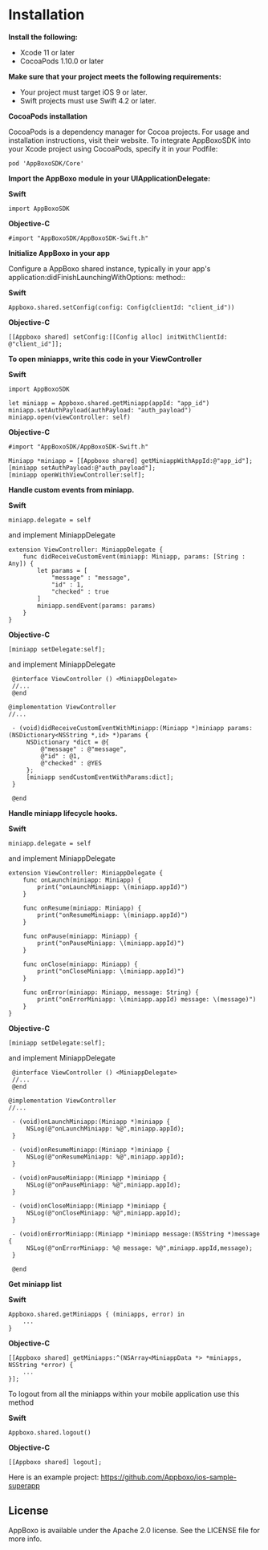 # Installation

**Install the following:**
  - Xcode 11 or later
  - CocoaPods 1.10.0 or later
  
**Make sure that your project meets the following requirements:**

  - Your project must target iOS 9 or later.
  - Swift projects must use Swift 4.2 or later.
  
  
  
**CocoaPods installation**
    
   CocoaPods is a dependency manager for Cocoa projects. For usage and installation instructions, visit their website. 
   To integrate AppBoxoSDK into your Xcode project using CocoaPods, specify it in your Podfile:
    
    pod 'AppBoxoSDK/Core'



**Import the AppBoxo module in your UIApplicationDelegate:**

**Swift**
        
    import AppBoxoSDK
        
**Objective-C**
        
    #import "AppBoxoSDK/AppBoxoSDK-Swift.h"






**Initialize AppBoxo in your app**
    
   Configure a AppBoxo shared instance, typically in your app's application:didFinishLaunchingWithOptions: method::
   
**Swift**
    
    Appboxo.shared.setConfig(config: Config(clientId: "client_id"))
    
**Objective-C**
  
    [[Appboxo shared] setConfig:[[Config alloc] initWithClientId: @"client_id"]];
  
  
  
  
  
    
**To open miniapps, write this code in your ViewController**

**Swift**
    
    import AppBoxoSDK
    
    let miniapp = Appboxo.shared.getMiniapp(appId: "app_id")
    miniapp.setAuthPayload(authPayload: "auth_payload")
    miniapp.open(viewController: self)


**Objective-C**

    #import "AppBoxoSDK/AppBoxoSDK-Swift.h"
    
    Miniapp *miniapp = [[Appboxo shared] getMiniappWithAppId:@"app_id"];
    [miniapp setAuthPayload:@"auth_payload"];
    [miniapp openWithViewController:self];
    
    
    
    
    

**Handle custom events from miniapp.**

**Swift**

    miniapp.delegate = self
    
and implement MiniappDelegate
    
    extension ViewController: MiniappDelegate {
        func didReceiveCustomEvent(miniapp: Miniapp, params: [String : Any]) {
            let params = [
                "message" : "message",
                "id" : 1,
                "checked" : true
            ]
            miniapp.sendEvent(params: params)
        }
    }
    
**Objective-C**

    [miniapp setDelegate:self];
    
and implement MiniappDelegate
     
     @interface ViewController () <MiniappDelegate>
     //...
     @end
     
    @implementation ViewController
    //...

     - (void)didReceiveCustomEventWithMiniapp:(Miniapp *)miniapp params:(NSDictionary<NSString *,id> *)params {
         NSDictionary *dict = @{
             @"message" : @"message",
             @"id" : @1,
             @"checked" : @YES
         };
         [miniapp sendCustomEventWithParams:dict];
     }

     @end

    
    
    
**Handle miniapp lifecycle hooks.**

**Swift**

    miniapp.delegate = self
        
and implement MiniappDelegate
        
    extension ViewController: MiniappDelegate {
        func onLaunch(miniapp: Miniapp) {
            print("onLaunchMiniapp: \(miniapp.appId)")
        }
        
        func onResume(miniapp: Miniapp) {
            print("onResumeMiniapp: \(miniapp.appId)")
        }
        
        func onPause(miniapp: Miniapp) {
            print("onPauseMiniapp: \(miniapp.appId)")
        }
        
        func onClose(miniapp: Miniapp) {
            print("onCloseMiniapp: \(miniapp.appId)")
        }
        
        func onError(miniapp: Miniapp, message: String) {
            print("onErrorMiniapp: \(miniapp.appId) message: \(message)")
        }
    }
    
**Objective-C**

    [miniapp setDelegate:self];
    
and implement MiniappDelegate
     
     @interface ViewController () <MiniappDelegate>
     //...
     @end
     
    @implementation ViewController
    //...

     - (void)onLaunchMiniapp:(Miniapp *)miniapp {
         NSLog(@"onLaunchMiniapp: %@",miniapp.appId);
     }

     - (void)onResumeMiniapp:(Miniapp *)miniapp {
         NSLog(@"onResumeMiniapp: %@",miniapp.appId);
     }

     - (void)onPauseMiniapp:(Miniapp *)miniapp {
         NSLog(@"onPauseMiniapp: %@",miniapp.appId);
     }

     - (void)onCloseMiniapp:(Miniapp *)miniapp {
         NSLog(@"onCloseMiniapp: %@",miniapp.appId);
     }

     - (void)onErrorMiniapp:(Miniapp *)miniapp message:(NSString *)message {
         NSLog(@"onErrorMiniapp: %@ message: %@",miniapp.appId,message);
     }

     @end


**Get miniapp list**

**Swift**

    Appboxo.shared.getMiniapps { (miniapps, error) in
        ...
    }

**Objective-C**

    [[Appboxo shared] getMiniapps:^(NSArray<MiniappData *> *miniapps, NSString *error) {
        ...
    }];


To logout from all the miniapps within your mobile application use this method
    
**Swift**

    Appboxo.shared.logout()

**Objective-C**

    [[Appboxo shared] logout];
    
    

Here is an example project: https://github.com/Appboxo/ios-sample-superapp




## License

AppBoxo is available under the Apache 2.0 license. See the LICENSE file for more info.
